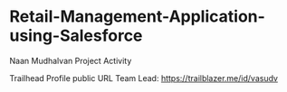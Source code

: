 # Retail-Management-Application-using-Salesforce
Naan Mudhalvan Project Activity

Trailhead Profile public URL
Team Lead: https://trailblazer.me/id/vasudv
